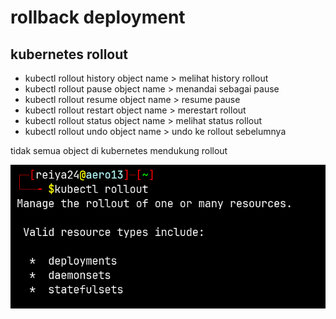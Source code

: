 # rollback deployment

## kubernetes rollout

- kubectl rollout history object name > melihat history rollout
- kubectl rollout pause object name > menandai sebagai pause
- kubectl rollout resume object name > resume pause
- kubectl rollout restart object name > merestart rollout
- kubectl rollout status object name > melihat status rollout
- kubectl rollout undo object name > undo ke rollout sebelumnya

tidak semua object di kubernetes mendukung rollout

![Untitled](rollback%20deployment%204c9e34f6327d4ce6bfebae4ae55a1f56/Untitled.png)